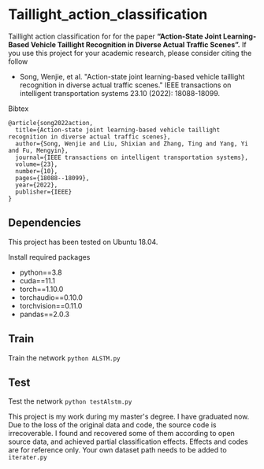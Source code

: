 # Taillight_action_classification
Taillight action classification for for the paper **“Action-State Joint Learning-Based Vehicle Taillight Recognition in Diverse Actual Traffic Scenes”.**
If you use this project for your academic research, please consider citing the follow
+ Song, Wenjie, et al. "Action-state joint learning-based vehicle taillight recognition in diverse actual traffic scenes." IEEE transactions on intelligent transportation systems 23.10 (2022): 18088-18099.

Bibtex

```
@article{song2022action,
  title={Action-state joint learning-based vehicle taillight recognition in diverse actual traffic scenes},
  author={Song, Wenjie and Liu, Shixian and Zhang, Ting and Yang, Yi and Fu, Mengyin},
  journal={IEEE transactions on intelligent transportation systems},
  volume={23},
  number={10},
  pages={18088--18099},
  year={2022},
  publisher={IEEE}
}
```



## Dependencies
This project has been tested on Ubuntu 18.04. 

Install required packages

+ python==3.8
+ cuda==11.1
+ torch==1.10.0
+ torchaudio==0.10.0
+ torchvision==0.11.0
+ pandas==2.0.3

## Train
Train the network
`python ALSTM.py`

## Test
Test the network
`python testAlstm.py`


This project is my work during my master's degree. I have graduated now. Due to the loss of the original data and code, the source code is irrecoverable. I found and recovered some of them according to open source data, and achieved partial classification effects. Effects and codes are for reference only. Your own dataset path needs to be added to `iterater.py`
